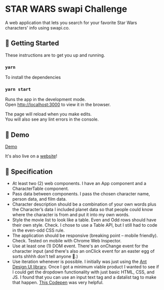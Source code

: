 # STAR WARS swapi Challenge
A web application that lets you search for your favorite Star Wars characters' info using swapi.co.

## 🚀 Getting Started
These instructions are to get you up and running.

### `yarn`
To install the dependencies

### `yarn start`
Runs the app in the development mode.<br />
Open [http://localhost:3000](http://localhost:3000) to view it in the browser.

The page will reload when you make edits.<br />
You will also see any lint errors in the console.

## 🎁 Demo
[Demo](https://media.giphy.com/media/SYpGmAZYXcSAcchCzx/giphy.gif)

It's also live on a [website](https://star-wars-directory-challenge.netlify.com/)!

## 📝 Specification
* At least two (2) web components.
I have an App component and a CharacterTable component.
* Pass data between components.
I pass the chosen character name, person data, and film data.
* Character description should be a combination of your own words plus the Character’s data
I included planet data so that people could know where the character is from and put it into my own words.
* Style the movie list to look like a table. Even and Odd rows should have their own style.
Check. I chose to use a Table API, but I still had to code in the even-odd CSS rule.
* The application should be responsive (breaking point – mobile friendly).
Check. Tested on mobile with Chrome Web Inspector.
* Use at least one (1) DOM event.
There's an onChange event for the character input (and there's also an onClick event for an easter egg of sorts shhhh don't tell anyone 👀.)
* Use iteration whenever is possible.
I initially was just using the [Ant Design UI library](https://ant.design/). Once I got a minimum viable product I wanted to see if I could get the dropdown functionality with just basic HTML, CSS, and JS. I found that you can use an input text tag and a datalist tag to make that happen. [This Codepen](https://codepen.io/BTM/pen/ZKxKPo?editors=1111) was very helpful.
 
 

